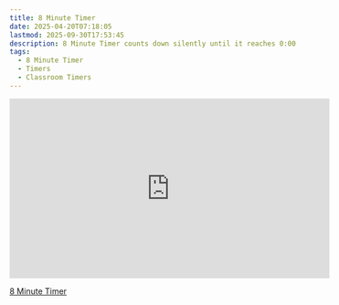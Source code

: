 ```yaml
---
title: 8 Minute Timer
date: 2025-04-20T07:18:05
lastmod: 2025-09-30T17:53:45
description: 8 Minute Timer counts down silently until it reaches 0:00 and then makes a sound to show time is up
tags:
  - 8 Minute Timer
  - Timers
  - Classroom Timers
---
```


<div class="iframe-16-9-container">
<iframe class="youTubeIframe" width="560" height="315" src="https://www.youtube.com/embed/dRRD5VExcq0" title="2 Minute Timer" frameborder="0" allow="accelerometer; autoplay; clipboard-write; encrypted-media; gyroscope; picture-in-picture; web-share" referrerpolicy="strict-origin-when-cross-origin" allowfullscreen></iframe>
</div>

[8 Minute Timer](https://youtu.be/dRRD5VExcq0)
